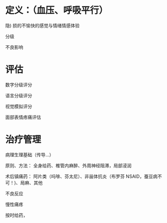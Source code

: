 # 定义：（血压、呼吸平行）
隐) 损的不愉快的感觉与情绪情感体验

分级

不良影响

# 评估
数字分级评分

语言分级评分

视觉模拟评分

面部表情疼痛评估

# 治疗管理
病理生理基础（传导...）

原则、方法：
全身给药、椎管内麻醉、外周神经阻滞，局部浸润

术后镇痛药：
阿片类（吗啡、芬太尼）、非甾体抗炎（布罗芬 NSAID，蚕豆病不可！)、局麻、其他

不良反应

慢性痛疼

按时给药，






